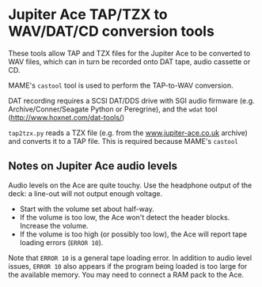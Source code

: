 # Jupiter Ace TAP/TZX to WAV/DAT/CD conversion tools

These tools allow TAP and TZX files for the Jupiter Ace to be converted to WAV files, which can in turn be recorded onto DAT tape, audio cassette or CD.

MAME's `castool` tool is used to perform the TAP-to-WAV conversion.

DAT recording requires a SCSI DAT/DDS drive with SGI audio firmware (e.g. Archive/Conner/Seagate Python or Peregrine), and the `wdat` tool (http://www.hoxnet.com/dat-tools/)

`tap2tzx.py` reads a TZX file (e.g. from the www.jupiter-ace.co.uk archive) and converts it to a TAP file. This is required because MAME's `castool`

## Notes on Jupiter Ace audio levels

Audio levels on the Ace are quite touchy. Use the headphone output of the deck: a line-out will not output enough voltage.

  - Start with the volume set about half-way.
  - If the volume is too low, the Ace won't detect the header blocks. Increase the volume.
  - If the volume is too high (or possibly too low), the Ace will report tape loading errors (`ERROR 10`).

Note that `ERROR 10` is a general tape loading error. In addition to audio level issues, `ERROR 10` also appears if the program being loaded is too large for the available memory. You may need to connect a RAM pack to the Ace.

